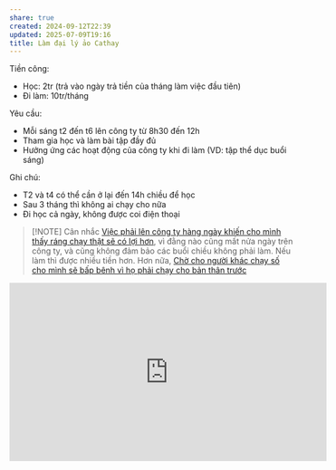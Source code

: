 ```yaml
---
share: true
created: 2024-09-12T22:39
updated: 2025-07-09T19:16
title: Làm đại lý ảo Cathay
---
```

Tiền công: 
- Học: 2tr (trả vào ngày trả tiền của tháng làm việc đầu tiên)
- Đi làm: 10tr/tháng

Yêu cầu:
- Mỗi sáng t2 đến t6 lên công ty từ 8h30 đến 12h
- Tham gia học và làm bài tập đầy đủ
- Hưởng ứng các hoạt động của công ty khi đi làm (VD: tập thể dục buổi sáng)

Ghi chú:
- T2 và t4 có thể cần ở lại đến 14h chiều để học
- Sau 3 tháng thì không ai chạy cho nữa
- Đi học cả ngày, không được coi điện thoại

> [!NOTE] Cân nhắc
> [Việc phải lên công ty hàng ngày khiến cho mình thấy ráng chạy thật sẽ có lợi hơn](../../../../../../T%C3%ACnh%20h%C3%ACnh%20%E1%BB%9F%20Vi%E1%BB%87t%20Nam/L%C4%A9nh%20v%E1%BB%B1c%20c%E1%BB%A5%20th%E1%BB%83/B%E1%BA%A3o%20hi%E1%BB%83m/Nh%C3%A2n%20s%E1%BB%B1/Cathay/Vi%E1%BB%87c%20ph%E1%BA%A3i%20l%C3%AAn%20c%C3%B4ng%20ty%20h%C3%A0ng%20ng%C3%A0y%20khi%E1%BA%BFn%20cho%20m%C3%ACnh%20th%E1%BA%A5y%20r%C3%A1ng%20ch%E1%BA%A1y%20th%E1%BA%ADt%20s%E1%BA%BD%20c%C3%B3%20l%E1%BB%A3i%20h%C6%A1n.md), vì đằng nào cũng mất nửa ngày trên công ty, và cũng không đảm bảo các buổi chiều không phải làm. Nếu làm thì được nhiều tiền hơn. Hơn nữa, [Chờ cho người khác chạy số cho mình sẽ bấp bênh vì họ phải chạy cho bản thân trước](../../../../../../../%E2%9A%A1Hi%E1%BB%83u%20bi%E1%BA%BFt%20s%C3%A2u/M%C3%B4%20h%C3%ACnh%20nh%C3%A2n%20s%E1%BB%B1/An%20to%C3%A0n,%20r%E1%BB%A7i%20ro/Ch%E1%BB%9D%20cho%20ng%C6%B0%E1%BB%9Di%20kh%C3%A1c%20ch%E1%BA%A1y%20s%E1%BB%91%20cho%20m%C3%ACnh%20s%E1%BA%BD%20b%E1%BA%A5p%20b%C3%AAnh%20v%C3%AC%20h%E1%BB%8D%20ph%E1%BA%A3i%20ch%E1%BA%A1y%20cho%20b%E1%BA%A3n%20th%C3%A2n%20tr%C6%B0%E1%BB%9Bc.md)

<iframe width="560" height="315" src="https://www.youtube.com/embed/rMHMd7s8XQI?si=4ekxgFnTmyx8la6x" title="YouTube video player" frameborder="0" allow="accelerometer; autoplay; clipboard-write; encrypted-media; gyroscope; picture-in-picture; web-share" referrerpolicy="strict-origin-when-cross-origin" allowfullscreen></iframe>
